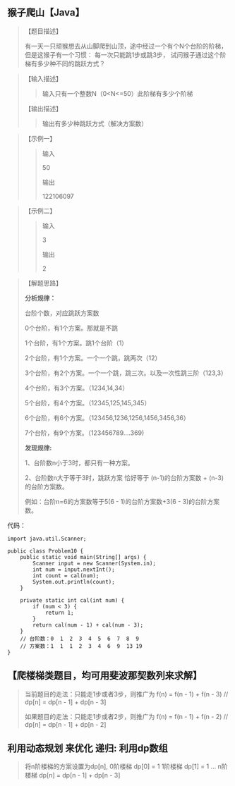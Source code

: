 ## 猴子爬山【Java】
> 【题目描述】
> 
> 有一天一只顽猴想去从山脚爬到山顶，途中经过一个有个N个台阶的阶梯，
> 但是这猴子有一个习惯： 每一次只能跳1步或跳3步，
> 试问猴子通过这个阶梯有多少种不同的跳跃方式？

> 【输入描述】
>
>> 输入只有一个整数N（0<N<=50）此阶梯有多少个阶梯
>
> 【输出描述】
>
>> 输出有多少种跳跃方式（解决方案数）

> 【示例一】
>> 输入
>> 
>> 50
>>
>> 输出
>>
>> 122106097

> 【示例二】
>> 输入
>>
>> 3
>>
>> 输出
>>
>> 2

> 【解题思路】
>
> **分析规律：**
> 
> 台阶个数，对应跳跃方案数
> 
> 0个台阶，有1个方案。那就是不跳
> 
> 1个台阶，有1个方案。跳1个台阶（1）
> 
> 2个台阶，有1个方案。一个一个跳，跳两次（12）
> 
> 3个台阶，有2个方案。一个一个跳，跳三次。以及一次性跳三阶（123,3）
> 
> 4个台阶，有3个方案。（1234,14,34）
> 
> 5个台阶，有4个方案。（12345,125,145,345）
> 
> 6个台阶，有6个方案。（123456,1236,1256,1456,3456,36）
> 
> 7个台阶，有9个方案。（123456789....369)
>
> **发现规律:**
> 
> 1、台阶数n小于3时，都只有一种方案。
> 
> 2、台阶数n大于等于3时，跳跃方案 恰好等于 (n-1)的台阶方案数 + (n-3)的台阶方案数。
> 
> 例如：台阶n=6的方案数等于5(6 - 1)的台阶方案数+3(6 - 3)的台阶方案数。


代码：
```
import java.util.Scanner;

public class Problem10 {
    public static void main(String[] args) {
        Scanner input = new Scanner(System.in);
        int num = input.nextInt();
        int count = cal(num);
        System.out.println(count);
    }

    private static int cal(int num) {
        if (num < 3) {
            return 1;
        }
        return cal(num - 1) + cal(num - 3);
    }
    // 台阶数：0  1  2  3  4  5  6  7  8  9
    // 方案数：1  1  1  2  3  4  6  9  13 19
}
```

## 【爬楼梯类题目，均可用斐波那契数列来求解】
> 当前题目的走法：只能走1步或者3步，则推广为 f(n) = f(n - 1) + f(n - 3) // dp[n] = dp[n - 1] + dp[n - 3]
> 
> 如果题目的走法：只能走1步或者2步，则推广为 f(n) = f(n - 1) + f(n - 2) // dp[n] = dp[n - 1] + dp[n - 2]
> 

## 利用动态规划 来优化 递归: 利用dp数组
> 将n阶楼梯的方案设置为dp[n],
> 0阶楼梯 dp[0] = 1
> 1阶楼梯 dp[1] = 1
> ...
> n阶楼梯 dp[n] = dp[n - 1] + dp[n - 3]